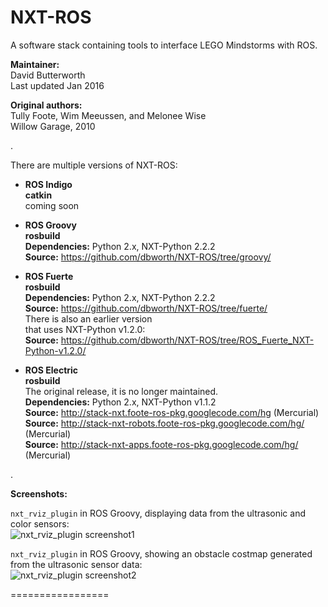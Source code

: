 NXT-ROS
=======

A software stack containing tools to interface LEGO Mindstorms with ROS.

**Maintainer:**  
David Butterworth  
Last updated Jan 2016  

**Original authors:**  
Tully Foote, Wim Meeussen, and Melonee Wise  
Willow Garage, 2010  

.

There are multiple versions of NXT-ROS:

- **ROS Indigo**  
 **catkin**  
 coming soon  

- **ROS Groovy**  
 **rosbuild**  
 **Dependencies:** Python 2.x, NXT-Python 2.2.2  
 **Source:** https://github.com/dbworth/NXT-ROS/tree/groovy/  

- **ROS Fuerte**  
 **rosbuild**   
 **Dependencies:** Python 2.x, NXT-Python 2.2.2  
 **Source:** https://github.com/dbworth/NXT-ROS/tree/fuerte/  
 There is also an earlier version  
 that uses NXT-Python v1.2.0:  
 **Source:** https://github.com/dbworth/NXT-ROS/tree/ROS_Fuerte_NXT-Python-v1.2.0/

- **ROS Electric**  
 **rosbuild**   
  The original release, it is no longer maintained.  
 **Dependencies:** Python 2.x, NXT-Python v1.1.2  
 **Source:** http://stack-nxt.foote-ros-pkg.googlecode.com/hg (Mercurial)  
 **Source:** http://stack-nxt-robots.foote-ros-pkg.googlecode.com/hg/ (Mercurial)  
 **Source:** http://stack-nxt-apps.foote-ros-pkg.googlecode.com/hg/ (Mercurial)  

.

**Screenshots:**  

`nxt_rviz_plugin` in ROS Groovy, displaying data from the ultrasonic and color sensors:  
![nxt_rviz_plugin screenshot1](https://raw.githubusercontent.com/dbworth/NXT-ROS/master/screenshots/nxt_rviz_plugin_01.png)

`nxt_rviz_plugin` in ROS Groovy, showing an obstacle costmap generated from the ultrasonic sensor data:  
![nxt_rviz_plugin screenshot2](https://raw.githubusercontent.com/dbworth/NXT-ROS/master/screenshots/nxt_rviz_plugin_02.png)

=================
